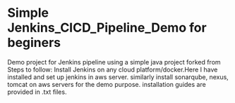 # Simple Jenkins_CICD_Pipeline_Demo for beginers
Demo project for Jenkins pipeline using a simple java project forked from 
Steps to follow:
Install Jenkins on any cloud platform/docker.Here I have installed and set up jenkins in aws server.
similarly install sonarqube, nexus, tomcat on aws servers for the demo purpose. installation guides are provided in .txt files.
